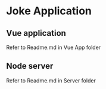 # Joke Application

## Vue application
Refer to Readme.md in Vue App folder

## Node server
Refer to Readme.md in Server folder

